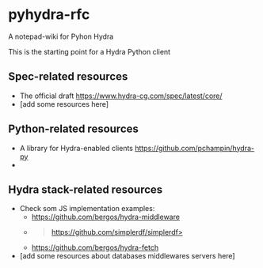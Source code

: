 # pyhydra-rfc
A notepad-wiki for Pyhon Hydra

This is the starting point for a Hydra Python client

## Spec-related resources
- The official draft <https://www.hydra-cg.com/spec/latest/core/>
- [add some resources here]

## Python-related resources
- A library for Hydra-enabled clients <https://github.com/pchampin/hydra-py>
- 

## Hydra stack-related resources
- Check som JS implementation examples:
    - <https://github.com/bergos/hydra-middleware>
    - >https://github.com/simplerdf/simplerdf>
    - <https://github.com/bergos/hydra-fetch>
- [add some resources about databases middlewares servers here]
